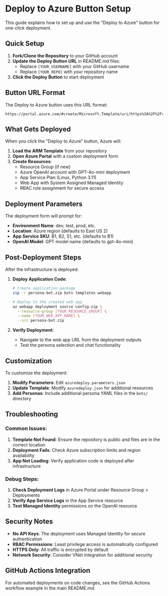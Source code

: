 # Deploy to Azure Button Setup

This guide explains how to set up and use the "Deploy to Azure" button for one-click deployment.

## Quick Setup

1. **Fork/Clone the Repository** to your GitHub account
2. **Update the Deploy Button URL** in README.md files:
   - Replace `[YOUR_USERNAME]` with your GitHub username
   - Replace `[YOUR_REPO]` with your repository name
3. **Click the Deploy Button** to start deployment

## Button URL Format

The Deploy to Azure button uses this URL format:

```
https://portal.azure.com/#create/Microsoft.Template/uri/https%3A%2F%2Fraw.githubusercontent.com%2F[USERNAME]%2F[REPO]%2Fmain%2Fdeploy%2Fazuredeploy.json
```

## What Gets Deployed

When you click the "Deploy to Azure" button, Azure will:

1. **Load the ARM Template** from your repository
2. **Open Azure Portal** with a custom deployment form
3. **Create Resources**:
   - Resource Group (if new)
   - Azure OpenAI account with GPT-4o-mini deployment
   - App Service Plan (Linux, Python 3.11)
   - Web App with System Assigned Managed Identity
   - RBAC role assignment for secure access

## Deployment Parameters

The deployment form will prompt for:

- **Environment Name**: dev, test, prod, etc.
- **Location**: Azure region (defaults to East US 2)
- **App Service SKU**: B1, B2, S1, etc. (defaults to B1)
- **OpenAI Model**: GPT model name (defaults to gpt-4o-mini)

## Post-Deployment Steps

After the infrastructure is deployed:

1. **Deploy Application Code**:
   ```bash
   # Create application package
   zip -r persona-bot.zip bots templates webapp
   
   # Deploy to the created web app
   az webapp deployment source config-zip \
     --resource-group [YOUR_RESOURCE_GROUP] \
     --name [YOUR_WEB_APP_NAME] \
     --src persona-bot.zip
   ```

2. **Verify Deployment**:
   - Navigate to the web app URL from the deployment outputs
   - Test the persona selection and chat functionality

## Customization

To customize the deployment:

1. **Modify Parameters**: Edit `azuredeploy.parameters.json`
2. **Update Template**: Modify `azuredeploy.json` for additional resources
3. **Add Personas**: Include additional persona YAML files in the `bots/` directory

## Troubleshooting

### Common Issues:

1. **Template Not Found**: Ensure the repository is public and files are in the correct location
2. **Deployment Fails**: Check Azure subscription limits and region availability
3. **App Not Loading**: Verify application code is deployed after infrastructure

### Debug Steps:

1. **Check Deployment Logs** in Azure Portal under Resource Group > Deployments
2. **Verify App Service Logs** in the App Service resource
3. **Test Managed Identity** permissions on the OpenAI resource

## Security Notes

- **No API Keys**: The deployment uses Managed Identity for secure authentication
- **RBAC Permissions**: Least privilege access is automatically configured
- **HTTPS Only**: All traffic is encrypted by default
- **Network Security**: Consider VNet integration for additional security

## GitHub Actions Integration

For automated deployments on code changes, see the GitHub Actions workflow example in the main README.md.